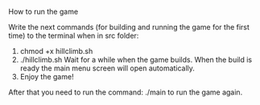 How to run the game

Write the next commands (for building and running the game for the first time) to the terminal when in src folder:
1. chmod +x hillclimb.sh
2. ./hillclimb.sh
Wait for a while when the game builds. When the build is ready the main menu screen will open automatically.
3. Enjoy the game!

After that you need to run the command: ./main to run the game again.

